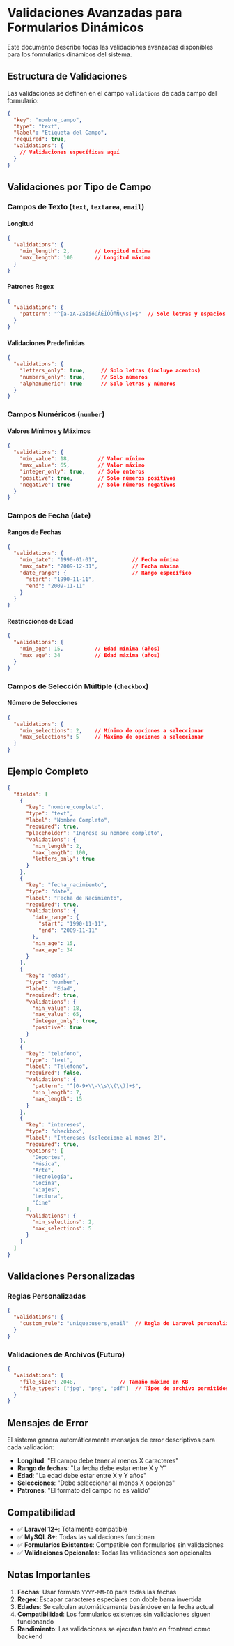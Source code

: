 # Validaciones Avanzadas para Formularios Dinámicos

Este documento describe todas las validaciones avanzadas disponibles para los formularios dinámicos del sistema.

## Estructura de Validaciones

Las validaciones se definen en el campo `validations` de cada campo del formulario:

```json
{
  "key": "nombre_campo",
  "type": "text",
  "label": "Etiqueta del Campo",
  "required": true,
  "validations": {
    // Validaciones específicas aquí
  }
}
```

## Validaciones por Tipo de Campo

### Campos de Texto (`text`, `textarea`, `email`)

#### Longitud
```json
{
  "validations": {
    "min_length": 2,        // Longitud mínima
    "max_length": 100       // Longitud máxima
  }
}
```

#### Patrones Regex
```json
{
  "validations": {
    "pattern": "^[a-zA-ZáéíóúÁÉÍÓÚñÑ\\s]+$"  // Solo letras y espacios
  }
}
```

#### Validaciones Predefinidas
```json
{
  "validations": {
    "letters_only": true,     // Solo letras (incluye acentos)
    "numbers_only": true,     // Solo números
    "alphanumeric": true      // Solo letras y números
  }
}
```

### Campos Numéricos (`number`)

#### Valores Mínimos y Máximos
```json
{
  "validations": {
    "min_value": 18,         // Valor mínimo
    "max_value": 65,         // Valor máximo
    "integer_only": true,    // Solo enteros
    "positive": true,        // Solo números positivos
    "negative": true         // Solo números negativos
  }
}
```

### Campos de Fecha (`date`)

#### Rangos de Fechas
```json
{
  "validations": {
    "min_date": "1990-01-01",           // Fecha mínima
    "max_date": "2009-12-31",           // Fecha máxima
    "date_range": {                     // Rango específico
      "start": "1990-11-11",
      "end": "2009-11-11"
    }
  }
}
```

#### Restricciones de Edad
```json
{
  "validations": {
    "min_age": 15,          // Edad mínima (años)
    "max_age": 34           // Edad máxima (años)
  }
}
```

### Campos de Selección Múltiple (`checkbox`)

#### Número de Selecciones
```json
{
  "validations": {
    "min_selections": 2,    // Mínimo de opciones a seleccionar
    "max_selections": 5     // Máximo de opciones a seleccionar
  }
}
```

## Ejemplo Completo

```json
{
  "fields": [
    {
      "key": "nombre_completo",
      "type": "text",
      "label": "Nombre Completo",
      "required": true,
      "placeholder": "Ingrese su nombre completo",
      "validations": {
        "min_length": 2,
        "max_length": 100,
        "letters_only": true
      }
    },
    {
      "key": "fecha_nacimiento",
      "type": "date",
      "label": "Fecha de Nacimiento",
      "required": true,
      "validations": {
        "date_range": {
          "start": "1990-11-11",
          "end": "2009-11-11"
        },
        "min_age": 15,
        "max_age": 34
      }
    },
    {
      "key": "edad",
      "type": "number",
      "label": "Edad",
      "required": true,
      "validations": {
        "min_value": 18,
        "max_value": 65,
        "integer_only": true,
        "positive": true
      }
    },
    {
      "key": "telefono",
      "type": "text",
      "label": "Teléfono",
      "required": false,
      "validations": {
        "pattern": "^[0-9+\\-\\s\\(\\)]+$",
        "min_length": 7,
        "max_length": 15
      }
    },
    {
      "key": "intereses",
      "type": "checkbox",
      "label": "Intereses (seleccione al menos 2)",
      "required": true,
      "options": [
        "Deportes",
        "Música",
        "Arte",
        "Tecnología",
        "Cocina",
        "Viajes",
        "Lectura",
        "Cine"
      ],
      "validations": {
        "min_selections": 2,
        "max_selections": 5
      }
    }
  ]
}
```

## Validaciones Personalizadas

### Reglas Personalizadas
```json
{
  "validations": {
    "custom_rule": "unique:users,email"  // Regla de Laravel personalizada
  }
}
```

### Validaciones de Archivos (Futuro)
```json
{
  "validations": {
    "file_size": 2048,              // Tamaño máximo en KB
    "file_types": ["jpg", "png", "pdf"]  // Tipos de archivo permitidos
  }
}
```

## Mensajes de Error

El sistema genera automáticamente mensajes de error descriptivos para cada validación:

- **Longitud**: "El campo debe tener al menos X caracteres"
- **Rango de fechas**: "La fecha debe estar entre X y Y"
- **Edad**: "La edad debe estar entre X y Y años"
- **Selecciones**: "Debe seleccionar al menos X opciones"
- **Patrones**: "El formato del campo no es válido"

## Compatibilidad

- ✅ **Laravel 12+**: Totalmente compatible
- ✅ **MySQL 8+**: Todas las validaciones funcionan
- ✅ **Formularios Existentes**: Compatible con formularios sin validaciones
- ✅ **Validaciones Opcionales**: Todas las validaciones son opcionales

## Notas Importantes

1. **Fechas**: Usar formato `YYYY-MM-DD` para todas las fechas
2. **Regex**: Escapar caracteres especiales con doble barra invertida
3. **Edades**: Se calculan automáticamente basándose en la fecha actual
4. **Compatibilidad**: Los formularios existentes sin validaciones siguen funcionando
5. **Rendimiento**: Las validaciones se ejecutan tanto en frontend como backend
